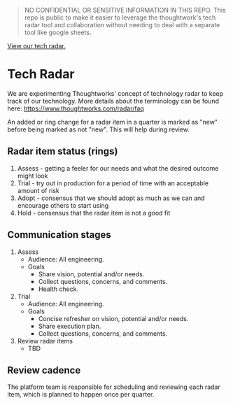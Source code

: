 > NO CONFIDENTIAL OR SENSITIVE INFORMATION IN THIS REPO. This repo is public to make it easier to leverage the thoughtwork's tech radar tool and collaboration without needing to deal with a separate tool like google sheets.

[View our tech radar.](https://radar.thoughtworks.com/?sheetId=https%3A%2F%2Fraw.githubusercontent.com%2Finception-health%2Ftech-radar%2Fmain%2Ftech-radar.csv)

# Tech Radar

We are experimenting Thoughtworks' concept of technology radar to keep track of our technology. More details about the terminology can be found here: https://www.thoughtworks.com/radar/faq

An added or ring change for a radar item in a quarter is marked as "new" before being marked as not "new". This will help during review.

## Radar item status (rings)

1. Assess - getting a feeler for our needs and what the desired outcome might look
2. Trial - try out in production for a period of time with an acceptable amount of risk
3. Adopt - consensus that we should adopt as much as we can and encourage others to start using
4. Hold - consensus that the radar item is not a good fit

## Communication stages

1. Assess
   - Audience: All engineering.
   - Goals
     - Share vision, potential and/or needs.
     - Collect questions, concerns, and comments.
     - Health check.
2. Trial
   - Audience: All engineering.
   - Goals
     - Concise refresher on vision, potential and/or needs.
     - Share execution plan.
     - Collect questions, concerns, and comments.
3. Review radar items
   - TBD

## Review cadence

The platform team is responsible for scheduling and reviewing each radar item, which is planned to happen once per quarter.
